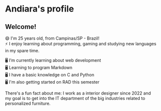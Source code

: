 # Andiara's profile
## Welcome!

😄 I'm 25 years old, from Campinas/SP - Brazil!  
⚡ I enjoy learning about programming, gaming and studying new languages in my spare time.  

🖥️ I’m currently learning about web development  
🖥️ Learning to program Markdown  
🖥️ I have a basic knowledge on C and Python  
🖥️ I'm also getting started on RAD this semester  

   There's a fun fact about me: I work as a interior designer since 2022 and my goal is to get into the IT department of the big industries related to personalized furniture.

<!--
**DianAndi/DianAndi** is a ✨ _special_ ✨ repository because its `README.md` (this file) appears on your GitHub profile.

Here are some ideas to get you started:

- 🔭 I’m currently working on ...
- 🌱 I’m currently learning about web development
- 👯 I’m looking to collaborate on ...
- 🤔 I’m looking for help with css and javascript
- 💬 Ask me about ...
- 📫 How to reach me: ...
- 😄 Pronouns: ...
- ⚡ Fun fact: ...
-->
